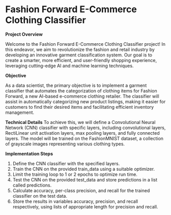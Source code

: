 # Fashion Forward E-Commerce Clothing Classifier

**Project Overview**

Welcome to the Fashion Forward E-Commerce Clothing Classifier project! In this endeavor, we aim to revolutionize the fashion and retail industry by developing an innovative garment classification system. Our goal is to create a smarter, more efficient, and user-friendly shopping experience, leveraging cutting-edge AI and machine learning techniques.

**Objective**

As a data scientist, the primary objective is to implement a garment classifier that automates the categorization of clothing items for Fashion Forward, a new AI-based e-commerce clothing retailer. The classifier will assist in automatically categorizing new product listings, making it easier for customers to find their desired items and facilitating efficient inventory management.

**Technical Details**
To achieve this, we will define a Convolutional Neural Network (CNN) classifier with specific layers, including convolutional layers, RectiLinear unit activation layers, max pooling layers, and fully connected layers. The model will be trained on the FashionMNIST dataset, a collection of grayscale images representing various clothing types.

**Implementation Steps**
1) Define the CNN classifier with the specified layers.
2) Train the CNN on the provided train_data using a suitable optimizer.
3) Limit the training loop to 1 or 2 epochs to optimize run time.
4) Test the CNN on the provided test_data and store predictions in a list called predictions.
5) Calculate accuracy, per-class precision, and recall for the trained classifier on the test data.
6) Store the results in variables accuracy, precision, and recall respectively, using lists of appropriate length for precision and recall.
